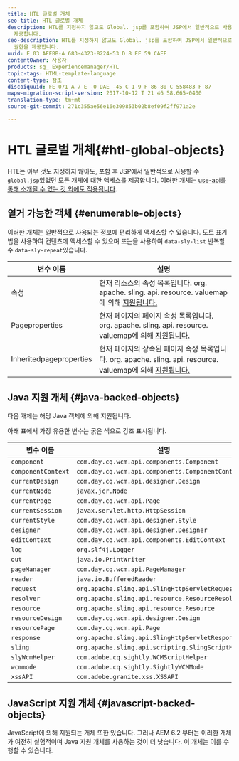 ```yaml
---
title: HTL 글로벌 개체
seo-title: HTL 글로벌 개체
description: HTL를 지정하지 않고도 Global. jsp를 포함하여 JSP에서 일반적으로 사용할 수 있었던 모든 개체에 대한 액세스 권한을
  제공합니다.
seo-description: HTL를 지정하지 않고도 Global. jsp를 포함하여 JSP에서 일반적으로 사용할 수 있었던 모든 개체에 대한 액세스
  권한을 제공합니다.
uuid: E 03 AFFBB-A 683-4323-8224-53 D 8 EF 59 CAEF
contentOwner: 사용자
products: sg_ Experiencemanager/HTL
topic-tags: HTML-template-language
content-type: 참조
discoiquuid: FE 071 A 7 E -0 DAE -45 C 1-9 F 86-80 C 558483 F 87
mwpw-migration-script-version: 2017-10-12 T 21 46 58.665-0400
translation-type: tm+mt
source-git-commit: 271c355ae56e16e309853b02b8ef09f2ff971a2e

---
```



# HTL 글로벌 개체{#htl-global-objects}

HTL는 아무 것도 지정하지 않아도, 포함 후 JSP에서 일반적으로 사용할 수 `global.jsp`있었던 모든 개체에 대한 액세스를 제공합니다. 이러한 개체는 [use-api를 통해 소개될 수 있는 것 외에도 적용됩니다](use-api.md).

## 열거 가능한 객체 {#enumerable-objects}

이러한 개체는 일반적으로 사용되는 정보에 편리하게 액세스할 수 있습니다. 도트 표기법을 사용하여 컨텐츠에 액세스할 수 있으며 또는을 사용하여 `data-sly-list` 반복할 수 `data-sly-repeat`있습니다.

| 변수 이름 | 설명 |
|--- |--- |
| 속성 | 현재 리소스의 속성 목록입니다. org. apache. sling. api. resource. valuemap에 의해 [지원됩니다.](https://helpx.adobe.com/experience-manager/6-3/sites/developing/using/reference-materials/javadoc/org/apache/sling/api/resource/ValueMap.html) |
| Pageproperties | 현재 페이지의 페이지 속성 목록입니다. org. apache. sling. api. resource. valuemap에 의해 [지원됩니다.](https://helpx.adobe.com/experience-manager/6-3/sites/developing/using/reference-materials/javadoc/org/apache/sling/api/resource/ValueMap.hmtl) |
| Inheritedpageproperties | 현재 페이지의 상속된 페이지 속성 목록입니다. org. apache. sling. api. resource. valuemap에 의해 [지원됩니다.](https://helpx.adobe.com/experience-manager/6-3/sites/developing/using/reference-materials/javadoc/org/apache/sling/api/resource/ValueMap.html) |


## Java 지원 개체 {#java-backed-objects}

다음 개체는 해당 Java 객체에 의해 지원됩니다.

아래 표에서 가장 유용한 변수는 굵은 색으로 강조 표시됩니다.

| 변수 이름 | 설명 |  |
|---|---|---|
| `component` | `com.day.cq.wcm.api.components.Component` |  |
| `componentContext` | `com.day.cq.wcm.api.components.ComponentContext` |  |
| `currentDesign` | `com.day.cq.wcm.api.designer.Design` |  |
| `currentNode` | `javax.jcr.Node` |  |
| `currentPage` | `com.day.cq.wcm.api.Page` |  |
| `currentSession` | `javax.servlet.http.HttpSession` |  |
| `currentStyle` | `com.day.cq.wcm.api.designer.Style` |  |
| `designer` | `com.day.cq.wcm.api.designer.Designer` |  |
| `editContext` | `com.day.cq.wcm.api.components.EditContext` |  |
| `log` | `org.slf4j.Logger` |  |
| `out` | `java.io.PrintWriter` |  |
| `pageManager` | `com.day.cq.wcm.api.PageManager` |  |
| `reader` | `java.io.BufferedReader` |  |
| `request` | `org.apache.sling.api.SlingHttpServletRequest` |  |
| `resolver` | `org.apache.sling.api.resource.ResourceResolver` |  |
| `resource` | `org.apache.sling.api.resource.Resource` |  |
| `resourceDesign` | `com.day.cq.wcm.api.designer.Design` |  |
| `resourcePage` | `com.day.cq.wcm.api.Page` |  |
| `response` | `org.apache.sling.api.SlingHttpServletResponse` |  |
| `sling` | `org.apache.sling.api.scripting.SlingScriptHelper` |  |
| `slyWcmHelper` | `com.adobe.cq.sightly.WCMScriptHelper` |  |
| `wcmmode` | `com.adobe.cq.sightly.SightlyWCMMode` |  |
| `xssAPI` | `com.adobe.granite.xss.XSSAPI` |  |

## JavaScript 지원 개체 {#javascript-backed-objects}

JavaScript에 의해 지원되는 개체 또한 있습니다. 그러나 AEM 6.2 부터는 이러한 개체가 여전히 실험적이며 Java 지원 개체를 사용하는 것이 더 낫습니다. 이 개체는 이를 수행할 수 있습니다.

<!-- 

Comment Type: draft

<p> </p> 
<p>JS-specific context variables: These supply access to asynchronous implementions of all the Java objects listed below). To write HTL code that is protable to granite.js, you must use the variables provided by aem and sly, not the native Java variables.</p> 
<ul> 
 <li>wcm
  <ul> 
   <li>currentPage</li> 
   <li>nativePage: [com.day.cq.wcm.apiPage]</li> 
   <li>properties: {<i>enumerable</i>}</li> 
  </ul> </li> 
 <li>granite
  <ul> 
   <li>request
    <ul> 
     <li>parameters: {<i>enumerable</i>}</li> 
     <li>nativeRequest: [org.apache.sling.scripting.core.impl.helper.OnDemandReaderRequest]</li> 
     <li>pathInfo
      <ul> 
       <li>nativePathInfo: [SlingRequestPathInfo: path='/content/geometrixx/en/jcr:content/par/text', selectorString='null', extension='html', suffix='null']</li> 
      </ul> </li> 
    </ul> </li> 
   <li>resource
    <ul> 
     <li>nativeResource: [Paragraph, path=/content/geometrixx/en/jcr:content/par/text, type=wcm/foundation/components/text, cssClass=default, column=0/0, diffInfo=[null], resource=[JcrNodeResource, type=wcm/foundation/components/text, superType=null, path=/content/geometrixx/en/jcr:content/par/text]]</li> 
     <li>path: "/content/geometrixx/en/jcr:content/par/text"</li> 
     <li>properties: {sling:resourceType,jcr:created,jcr:lastModified,jcr:createdBy, textIsRich,jcr:lastModifiedBy,jcr:primaryType}</li> 
    </ul> </li> 
   <li>properties: {sling:resourceType,jcr:created,jcr:lastModified,jcr:createdBy, textIsRich,jcr:lastModifiedBy,jcr:primaryType}</li> 
  </ul> </li> 
</ul> 
<p>JS specific non-HTL related variables. Present due to JS-implementaion. Generally not used in templating:</p> 
<ul> 
 <li>console: JS Object</li> 
 <li>exports: JS Object</li> 
 <li>module: JS Object</li> 
 <li>setImmediate: JS Function</li> 
 <li>setTimeout: JS Function</li> 
 <li>use: JS Function</li> 
</ul>
-->
